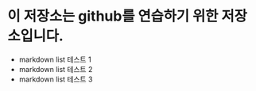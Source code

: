 # 이 저장소는 github를 연습하기 위한 저장소입니다.

- markdown list 테스트 1
- markdown list 테스트 2
- markdown list 테스트 3

